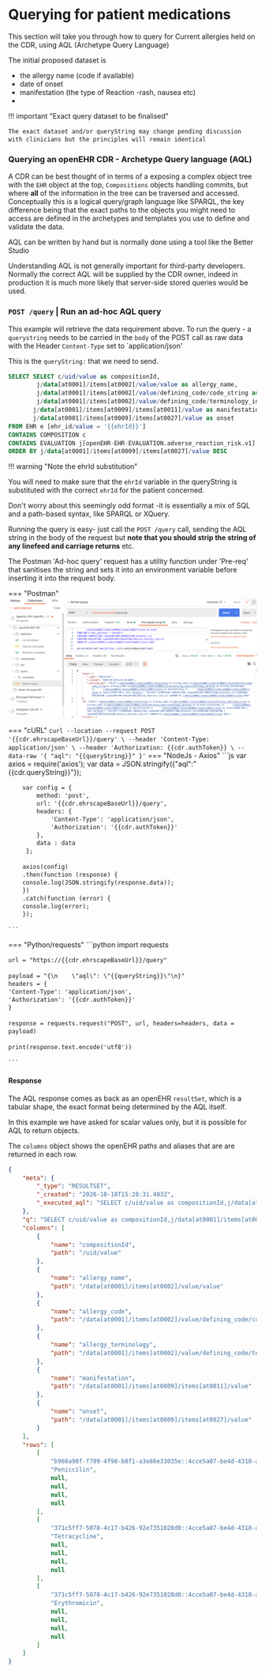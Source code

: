 # Querying for patient medications

This section will take you through how to query for Current allergies held on the CDR, using AQL (Archetype Query Language)

The initial proposed dataset is
- the allergy name (code if available) 
- date of onset
- manifestation (the type of Reaction -rash, nausea etc)
- 

!!! important "Exact query dataset to be finalised"

    The exact dataset and/or queryString may change pending discussion with clinicians but the principles will remain identical


### Querying an openEHR CDR - Archetype Query language (AQL)

A CDR can be best thought of in terms of a exposing a complex object tree with the `EHR` object at the top, `Compositions` objects handling commits, but where **all** of the information in the tree can be traversed and accessed. Conceptually this is a logical query/graph language like SPARQL, the key difference being that the exact paths to the objects you might need to access are defined in the archetypes and templates you use to define and validate the data.

AQL can be written by hand but is normally done using a tool like the Better Studio 

Understanding AQL is not generally important for third-party developers. Normally the correct AQL will be supplied by the CDR owner, indeed in production it is much more likely that server-side stored queries would be used.

###  `POST /query` | Run an ad-hoc AQL query

This example will retrieve the data requirement above. To run the query - a `querystring` needs to be carried in the `body` of the POST call as raw data with the Header `Content-Type` set to `application/json'

This is the `queryString:` that we need to send.

```sql
SELECT SELECT c/uid/value as compositionId,
        j/data[at0001]/items[at0002]/value/value as allergy_name,
        j/data[at0001]/items[at0002]/value/defining_code/code_string as allergy_code,
        j/data[at0001]/items[at0002]/value/defining_code/terminology_id/value as allergy_terminology,
       j/data[at0001]/items[at0009]/items[at0011]/value as manifestation,
       j/data[at0001]/items[at0009]/items[at0027]/value as onset
FROM EHR e [ehr_id/value = '{{ehrId}}']
CONTAINS COMPOSITION c
CONTAINS EVALUATION j[openEHR-EHR-EVALUATION.adverse_reaction_risk.v1] 
ORDER BY j/data[at0001]/items[at0009]/items[at0027]/value DESC
```

!!! warning "Note the ehrId substitution"

You will need to make sure that the `ehrId` variable in the queryString is substituted with the correct `ehrId` for the patient concerned.

Don't worry about this seemingly odd format -it is essentially a mix of SQL and a path-based syntax, like SPARQL or XQuery.

Running the query is easy- just call the `POST /query` call, sending the AQL string in the body of the request but **note that you should strip the string of any linefeed and carriage returns** etc. 

The Postman 'Ad-hoc query' request has a utility function under 'Pre-req' that sanitises the string and sets it into an environment variable before inserting it into the request body.

=== "Postman"
    ![](../images/cdr-run-query-postman.png)

=== "cURL"
    ```
    curl --location --request POST '{{cdr.ehrscapeBaseUrl}}/query' \
        --header 'Content-Type: application/json' \
        --header 'Authorization: {{cdr.authToken}} \
        --data-raw '{
            "aql": "{{queryString}}"
        }'
    ```
=== "NodeJs - Axios"
    ```js
      var axios = require('axios');
        var data = JSON.stringify({"aql":"{{cdr.queryString}}"});

        var config = {
            method: 'post',
            url: '{{cdr.ehrscapeBaseUrl}}/query',
            headers: { 
                'Content-Type': 'application/json', 
                'Authorization': '{{cdr.authToken}}'
            },
            data : data
         };

        axios(config)
        .then(function (response) {
        console.log(JSON.stringify(response.data));
        })
        .catch(function (error) {
        console.log(error);
        });

    ```
=== "Python/requests"
    ```python
    import requests

    url = "https://{{cdr.ehrscapeBaseUrl}}/query"

    payload = "{\n    \"aql\": \"{{queryString}}\"\n}"
    headers = {
    'Content-Type': 'application/json',
    'Authorization': '{{cdr.authToken}}'
    }

    response = requests.request("POST", url, headers=headers, data = payload)

    print(response.text.encode('utf8'))

    ```

#### Response

The AQL response comes as back as an openEHR `resultSet`, which is a tabular shape, the exact format being determined by the AQL itself.

In this example we have asked for scalar values only, but it is possible for AQL to return objects.

The `columns` object shows the openEHR paths and aliases that are are returned in each row. 

```json
{
    "meta": {
        "_type": "RESULTSET",
        "_created": "2020-10-18T15:28:31.403Z",
        "_executed_aql": "SELECT c/uid/value as compositionId,j/data[at0001]/items[at0002]/value/value as allergy_name,\nj/data[at0001]/items[at0002]/value/defining_code/code_string as allergy_code,\nj/data[at0001]/items[at0002]/value/defining_code/terminology_id/value as allergy_terminology,\n       j/data[at0001]/items[at0009]/items[at0011]/value as manifestation,\n       j/data[at0001]/items[at0009]/items[at0027]/value as onset\nFROM EHR e \nCONTAINS COMPOSITION c[openEHR-EHR-COMPOSITION.encounter.v1]\nCONTAINS EVALUATION j[openEHR-EHR-EVALUATION.adverse_reaction_risk.v1] \nORDER BY j/data[at0001]/items[at0009]/items[at0027]/value DESC"
    },
    "q": "SELECT c/uid/value as compositionId,j/data[at0001]/items[at0002]/value/value as allergy_name,\nj/data[at0001]/items[at0002]/value/defining_code/code_string as allergy_code,\nj/data[at0001]/items[at0002]/value/defining_code/terminology_id/value as allergy_terminology,\n       j/data[at0001]/items[at0009]/items[at0011]/value as manifestation,\n       j/data[at0001]/items[at0009]/items[at0027]/value as onset\nFROM EHR e \nCONTAINS COMPOSITION c[openEHR-EHR-COMPOSITION.encounter.v1]\nCONTAINS EVALUATION j[openEHR-EHR-EVALUATION.adverse_reaction_risk.v1] \nORDER BY j/data[at0001]/items[at0009]/items[at0027]/value DESC",
    "columns": [
        {
            "name": "compositionId",
            "path": "/uid/value"
        },
        {
            "name": "allergy_name",
            "path": "/data[at0001]/items[at0002]/value/value"
        },
        {
            "name": "allergy_code",
            "path": "/data[at0001]/items[at0002]/value/defining_code/code_string"
        },
        {
            "name": "allergy_terminology",
            "path": "/data[at0001]/items[at0002]/value/defining_code/terminology_id/value"
        },
        {
            "name": "manifestation",
            "path": "/data[at0001]/items[at0009]/items[at0011]/value"
        },
        {
            "name": "onset",
            "path": "/data[at0001]/items[at0009]/items[at0027]/value"
        }
    ],
    "rows": [
        [
            "b960a98f-f799-4f98-b8f1-a3e86e33035e::4cce5a07-be4d-4318-a94f-3b8401853a20::1",
            "Peniccilin",
            null,
            null,
            null,
            null
        ],
        [
            "371c5ff7-5078-4c17-b426-92e7351028d0::4cce5a07-be4d-4318-a94f-3b8401853a20::1",
            "Tetracycline",
            null,
            null,
            null,
            null
        ],
        [
            "371c5ff7-5078-4c17-b426-92e7351028d0::4cce5a07-be4d-4318-a94f-3b8401853a20::1",
            "Erythromicin",
            null,
            null,
            null,
            null
        ]
    ]
}
```

